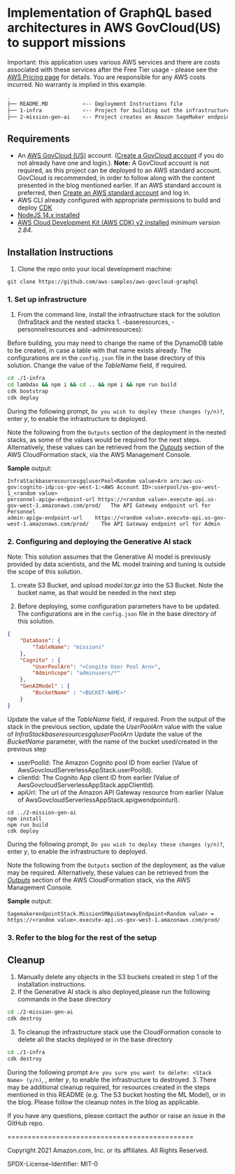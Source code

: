 
# Implementation of GraphQL based architectures in AWS GovCloud(US) to support missions


Important: this application uses various AWS services and there are costs associated with these services after the Free Tier usage - please see the [AWS Pricing page](https://aws.amazon.com/pricing/) for details. You are responsible for any AWS costs incurred. No warranty is implied in this example.

```bash
.
├── README.MD           <-- Deployment Instructions file
├── 1-infra             <-- Project for building out the infrastructure shown in the architecture 
├── 2-mission-gen-ai    <-- Project creates an Amazon SageMaker endpoint which invokes a generative AI model for text generation
```

## Requirements

* An [AWS GovCloud (US)](https://aws.amazon.com/govcloud-us/?whats-new-ess.sort-by=item.additionalFields.postDateTime&whats-new-ess.sort-order=desc) account. ([Create a GovCloud account](https://docs.aws.amazon.com/govcloud-us/latest/UserGuide/getting-started-sign-up.html) if you do not already have one and login.). **Note:** A GovCloud account is not required, as this project can be deployed to an AWS standard account. GovCloud is recommended, in order to follow along with the content presented in the blog mentioned earlier. If an AWS standard account is preferred, then [Create an AWS standard account](https://portal.aws.amazon.com/gp/aws/developer/registration/index.html) and log in.
* AWS CLI already configured with appropriate permissions to build and deploy [CDK](https://docs.aws.amazon.com/cdk/v2/guide/getting_started.html)
* [NodeJS 14.x installed](https://nodejs.org/en/download/)
* [AWS Cloud Development Kit (AWS CDK) v2 installed](https://docs.aws.amazon.com/cdk/v2/guide/getting_started.html) *minimum version 2.84*.

## Installation Instructions

1. Clone the repo onto your local development machine:
```
git clone https://github.com/aws-samples/aws-govcloud-graphql
```

### 1. Set up infrastructure

1. From the command line, install the infrastructure stack for the solution (InfraStack and the nested stacks 1. -baseresources, -personnelresources and -adminresources):

Before building, you may need to change the name of the DynamoDB table to be created, in case a table with that name exists already. The configurations are in the `config.json` file in the base directory of this solution. Change the value of the *TableName* field, if required.
```sh
cd ./1-infra
cd lambdas && npm i && cd .. && npm i && npm run build
cdk bootstrap
cdk deploy
```
During the following prompt, `Do you wish to deploy these changes (y/n)?`, enter *y*, to enable the infrastructure to deployed.

Note the following from the `Outputs` section of the deployment in the nested stacks, as some of the values would be required for the next steps. Alternatively, these values can be retrieved from the *[Outputs](https://docs.aws.amazon.com/AWSCloudFormation/latest/UserGuide/outputs-section-structure.html)* section of the AWS CloudFormation stack, via the AWS Management Console.

**Sample** output:
```
InfraStackbaseresourcesgqluserPool<Random value>Arn	arn:aws-us-gov:cognito-idp:us-gov-west-1:<AWS Account ID>:userpool/us-gov-west-1_<random value>
personnel-apigw-endpoint-url https://<random value>.execute-api.us-gov-west-1.amazonaws.com/prod/	The API Gateway endpoint url for Personnel	
admin-apigw-endpoint-url	https://<random value>.execute-api.us-gov-west-1.amazonaws.com/prod/	The API Gateway endpoint url for Admin	
```

### 2. Configuring and deploying the Generative AI stack

Note: This solution assumes that the Generative AI model is previously provided by data scientists, and the ML model training and tuning is outside the scope of this solution. 

1. create S3 Bucket, and upload *model.tar.gz* into the S3 Bucket. Note the bucket name, as that would be needed in the next step

2. Before deploying, some configuration parameters have to be updated. The configurations are in the `config.json` file in the base directory of this solution. 

```json
{
    "Database": {
        "TableName": "missions"
    },
    "Cognito" : {
        "UserPoolArn": "<Congito User Pool Arn>",
        "AdminScope": "adminusers/*"
    },
    "GenAIModel" : {
        "BucketName" : "<BUCKET-NAME>"
    }
}
```

Update the value of the *TableName* field, if required.
From the output of the stack in the previous section, update the *UserPoolArn* value with the value of *InfraStackbaseresourcesgqluserPool<Random value>Arn*
Update the value of the *BucketName* parameter, with the name of the bucket used/created in the previous step

- userPoolId: The Amazon Cognito pool ID from earlier (Value of AwsGovcloudServerlessAppStack.userPoolId).
- clientId: The Cognito App client ID from earlier (Value of AwsGovcloudServerlessAppStack.appClientId).
- apiUrl: The url of the Amazon API Gateway resource from earlier (Value of AwsGovcloudServerlessAppStack.apigwendpointurl).


```
cd ../2-mission-gen-ai
npm install
npm run build
cdk deploy
```

During the following prompt, `Do you wish to deploy these changes (y/n)?`, enter *y*, to enable the infrastructure to deployed.

Note the following from the `Outputs` section of the deployment, as the value may be required. Alternatively, these values can be retrieved from the *[Outputs](https://docs.aws.amazon.com/AWSCloudFormation/latest/UserGuide/outputs-section-structure.html)* section of the AWS CloudFormation stack, via the AWS Management Console.

**Sample** output:
```
SagemakerendpointStack.MissionSMApiGatewayEndpoint<Random value> = https://<random value>.execute-api.us-gov-west-1.amazonaws.com/prod/
```

### 3. Refer to the blog for the rest of the setup 

## Cleanup

1. Manually delete any objects in the S3 buckets created in step 1 of the installation instructions.
2. If the Generative AI stack is also deployed,please run the following commands in the base directory
```sh
cd ./2-mission-gen-ai
cdk destroy
```
3. To cleanup the infrastructure stack use the CloudFormation console to delete all the stacks deployed or in the base directory
```sh
cd ./1-infra
cdk destroy
```

During the following prompt `Are you sure you want to delete: <Stack Name> (y/n)`, , enter *y*, to enable the infrastructure to destroyed.
3. There may be additional cleanup required, for resources created in the steps mentioned in this README (e.g. The S3 bucket hosting the ML Model), or in the blog. Please follow the cleanup notes in the blog as applicable.

If you have any questions, please contact the author or raise an issue in the GitHub repo.

==============================================

Copyright 2021 Amazon.com, Inc. or its affiliates. All Rights Reserved.

SPDX-License-Identifier: MIT-0

